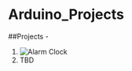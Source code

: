 # Arduino_Projects

##Projects -
  
  1. ![Alarm Clock](https://github.com/RushilRawat/Arduino_Projects/tree/main/Alarm_Clock)
  2. TBD
